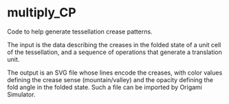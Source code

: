 # multiply_CP

Code to help generate tessellation crease patterns.

The input is the data describing the creases in the folded state of a unit cell of the tessellation, and a sequence of operations that generate a translation unit.

The output is an SVG file whose lines encode the creases, with color values defining the crease sense (mountain/valley) and the opacity defining the fold angle in the folded state. Such a file can be imported by Origami Simulator.
